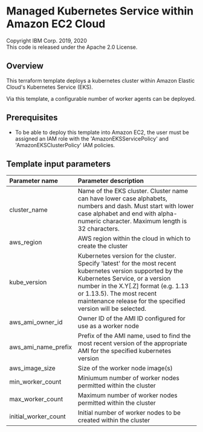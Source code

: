 # Managed Kubernetes Service within Amazon EC2 Cloud
Copyright IBM Corp. 2019, 2020 \
This code is released under the Apache 2.0 License.

## Overview
This terraform template deploys a kubernetes cluster within Amazon Elastic Cloud's Kubernetes Service (EKS).

Via this template, a configurable number of worker agents can be deployed.

## Prerequisites
* To be able to deploy this template into Amazon EC2, the user must be assigned an IAM role with the 'AmazonEKSServicePolicy' and 'AmazonEKSClusterPolicy' IAM policies.

## Template input parameters

| Parameter name         | Parameter description |
| :---                   | :---        |
| cluster_name           | Name of the EKS cluster. Cluster name can have lower case alphabets, numbers and dash. Must start with lower case alphabet and end with alpha-numeric character. Maximum length is 32 characters. |
| aws_region             | AWS region within the cloud in which to create the cluster |
| kube_version           | Kubernetes version for the cluster. Specify 'latest' for the most recent kubernetes version supported by the Kubernetes Service, or a version number in the X.Y[.Z] format (e.g. 1.13 or 1.13.5).  The most recent maintenance release for the specified version will be selected. |
| aws\_ami\_owner\_id    | Owner ID of the AMI ID configured for use as a worker node |
| aws\_ami\_name\_prefix | Prefix of the AMI name, used to find the most recent version of the appropriate AMI for the specified kubernetes version |
| aws\_image\_size       | Size of the worker node image(s) |
| min\_worker\_count     | Miniumum number of worker nodes permitted within the cluster |
| max\_worker\_count     | Maximum number of worker nodes permitted within the cluster |
| initial\_worker\_count | Initial number of worker nodes to be created within the cluster |

